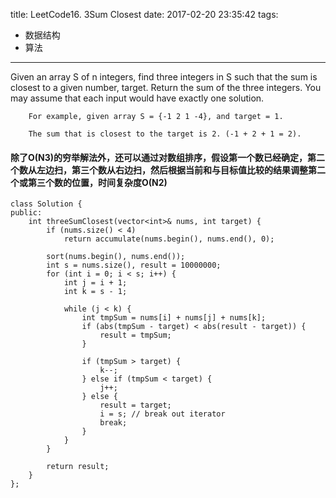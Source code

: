 title: LeetCode16. 3Sum Closest
date: 2017-02-20 23:35:42
tags:
- 数据结构
- 算法
---

Given an array S of n integers, find three integers in S such that the sum is closest to a given number, target. Return the sum of the three integers. You may assume that each input would have exactly one solution.

```
    For example, given array S = {-1 2 1 -4}, and target = 1.

    The sum that is closest to the target is 2. (-1 + 2 + 1 = 2).
```

#### 除了O(N3)的穷举解法外，还可以通过对数组排序，假设第一个数已经确定，第二个数从左边扫，第三个数从右边扫，然后根据当前和与目标值比较的结果调整第二个或第三个数的位置，时间复杂度O(N2)

```
class Solution {
public:
    int threeSumClosest(vector<int>& nums, int target) {
        if (nums.size() < 4)
            return accumulate(nums.begin(), nums.end(), 0);
        
        sort(nums.begin(), nums.end());
        int s = nums.size(), result = 10000000;
        for (int i = 0; i < s; i++) {
            int j = i + 1;
            int k = s - 1;
            
            while (j < k) {
                int tmpSum = nums[i] + nums[j] + nums[k];
                if (abs(tmpSum - target) < abs(result - target)) {
                    result = tmpSum;
                }
                
                if (tmpSum > target) {
                    k--;
                } else if (tmpSum < target) {
                    j++;
                } else {
                    result = target;
                    i = s; // break out iterator
                    break;
                }
            }
        }
        
        return result;
    }
};
```